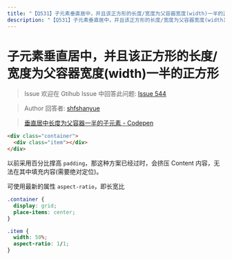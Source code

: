 ```yaml
---
title: "【Q531】子元素垂直居中，并且该正方形的长度/宽度为父容器宽度(width)一半的正方形 | css高频面试题"
description: "【Q531】子元素垂直居中，并且该正方形的长度/宽度为父容器宽度(width)一半的正方形 字节跳动面试题、阿里腾讯面试题、美团小米面试题。"
---
```


# 子元素垂直居中，并且该正方形的长度/宽度为父容器宽度(width)一半的正方形

> Issue
> 欢迎在 Gtihub Issue 中回答此问题: [Issue 544](https://github.com/shfshanyue/Daily-Question/issues/544)

> Author
> 回答者: [shfshanyue](https://github.com/shfshanyue)

> [垂直居中长度为父容器一半的子元素 - Codepen](https://codepen.io/shanyue/pen/GRWmaVw?editors=1100)

```html
<div class="container">
  <div class="item"></div>
</div>
```

以前采用百分比撑高 `padding`，那这种方案已经过时，会挤压 Content 内容，无法在其中填充内容(需要绝对定位)。

可使用最新的属性 `aspect-ratio`，即长宽比

```css
.container {
  display: grid;
  place-items: center;
}

.item {
  width: 50%;
  aspect-ratio: 1/1;
}
```
